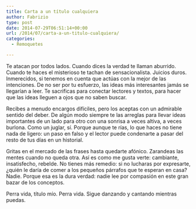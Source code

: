 ```yaml
---
title: Carta a un título cualquiera
author: Fabrizio
type: post
date: 2014-07-29T06:51:14+00:00
url: /2014/07/carta-a-un-titulo-cualquiera/
categories:
  - Remoquetes

---
```

Te atacan por todos lados. Cuando dices la verdad te llaman aburrido. Cuando te haces el misterioso te tachan de sensacionalista. Juicios duros. Inmerecidos, si tenemos en cuenta que actúas con la mejor de las intenciones. De no ser por tu esfuerzo, las ideas más interesantes jamás se llegarían a leer. Te sacrificas para conectar lectores y textos, para hacer que las ideas lleguen a ojos que no saben buscar.

Recibes a menudo encargos difíciles, pero los aceptas con un admirable sentido del deber. De algún modo siempre te las arreglas para llevar ideas importantes de un lado para otro con una sonrisa a veces altiva, a veces burlona. Como un juglar, sí. Porque aunque te rías, lo que haces no tiene nada de ligero: un paso en falso y el lector puede condenarte a pasar del resto de tus días en un historial.

Gritas en el mercado de las frases hasta quedarte afónico. Zarandeas las mentes cuando no queda otra. Así es como me gusta verte: cambiante, insatisfecho, rebelde. No tienes más remedio: si no lucharas por expresarte, ¿quién le daría de comer a los pequeños párrafos que te esperan en casa? Nadie. Porque esa es la dura verdad: nadie lee por compasión en este gran bazar de los conceptos.

Perra vida, título mío. Perra vida. Sigue danzando y cantando mientras puedas.